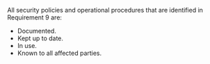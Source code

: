 All security policies and operational procedures that are identified in Requirement 9 are:

- Documented.
- Kept up to date.
- In use.
- Known to all affected parties.
